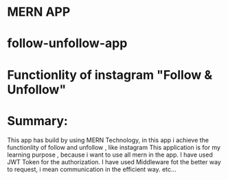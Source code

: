 # MERN APP
# follow-unfollow-app 
# Functionlity of instagram "Follow & Unfollow"

# Summary:
This app has build by using MERN Technology, in this app i achieve the functionlity of follow and unfollow , like instagram
This application is for my learning purpose , because i want to use all mern in the app.
I have used JWT Token for the authorization.
I have used Middleware fot the better way to request, i mean communication in the efficient way. etc...
